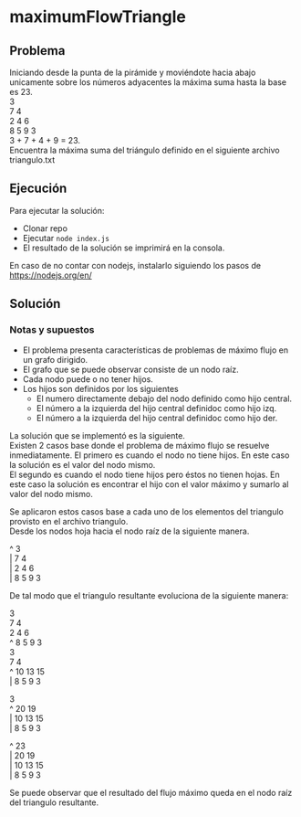# maximumFlowTriangle

## Problema  
Iniciando desde la punta de la pirámide y moviéndote hacia abajo unicamente sobre los números adyacentes la máxima suma hasta la base es 23.  
3  
7 4  
2 4 6  
8 5 9 3  
3 + 7 + 4 + 9 = 23.  
Encuentra la máxima suma del triángulo definido en el siguiente archivo triangulo.txt  

## Ejecución  
Para ejecutar la solución:
+ Clonar repo
+ Ejecutar ```node index.js```
+ El resultado de la solución se imprimirá en la consola.

En caso de no contar con nodejs, instalarlo siguiendo los pasos de https://nodejs.org/en/  

## Solución  

### Notas y supuestos

+ El problema presenta características de problemas de máximo flujo en un grafo dirigido.
+ El grafo que se puede observar consiste de un nodo raíz.
+ Cada nodo puede o no tener hijos.
+ Los hijos son definidos por los siguientes  
  + El numero directamente debajo del nodo definido como hijo central.
  + El número a la izquierda del hijo central definidoc como hijo izq.
  + El número a la izquierda del hijo central definidoc como hijo der.
  
La solución que se implementó es la siguiente.  
Existen 2 casos base donde el problema de máximo flujo se resuelve inmediatamente. 
El primero es cuando el nodo no tiene hijos. En este caso la solución es el valor del nodo mismo.  
El segundo es cuando el nodo tiene hijos pero éstos no tienen hojas. 
En este caso la solución es encontrar el hijo con el valor máximo y sumarlo al valor del nodo mismo.  

Se aplicaron estos casos base a cada uno de los elementos del triangulo provisto en el archivo triangulo.  
Desde los nodos hoja hacia el nodo raíz de la siguiente manera. 

^ 3  
| 7 4  
| 2 4 6  
| 8 5 9 3  

De tal modo que el triangulo resultante evoluciona de la siguiente manera:  

  3  
  7 4  
  2 4 6  
^ 8 5 9 3  
  3  
  7 4  
^ 10 13 15  
| 8 5 9 3  

  3  
^ 20 19  
| 10 13 15  
| 8 5 9 3  

^ 23  
| 20 19  
| 10 13 15  
| 8 5 9 3  

Se puede observar que el resultado del flujo máximo queda en el nodo raíz del triangulo resultante.
